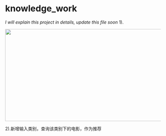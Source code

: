 # knowledge_work
*I will explain this project in details, update this file soon*
1).<div align="center">
  <img width="600" height="300" align="center" src="https://github.com/gengmiao/knowledge_work/blob/master/imgs/search_result.png"/>
</div>
2).新增输入类别，查询该类别下的电影，作为推荐 
